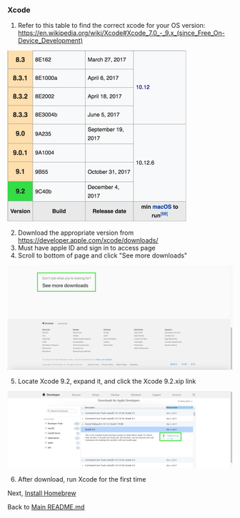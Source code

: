### Xcode
  1. Refer to this table to find the correct xcode for your OS version: https://en.wikipedia.org/wiki/Xcode#Xcode_7.0_-_9.x_(since_Free_On-Device_Development)

![xcode table screenshot](https://github.com/wdzajicek/mac-dev-kcc/blob/master/assets/img/xcode-table-sm.png "Xcode table ")

  2. Download the appropriate version from https://developer.apple.com/xcode/downloads/
  3. Must have apple ID and sign in to access page
  4. Scroll to bottom of page and click "See more downloads"

![See more downloads screenshot](https://github.com/wdzajicek/mac-dev-kcc/blob/master/assets/img/more-xcode.png "See more downloads")

  5. Locate Xcode 9.2, expand it, and click the Xcode 9.2.xip link

![Xcode 9.2.xip screenshot](https://github.com/wdzajicek/mac-dev-kcc/blob/master/assets/img/xcode-download.png "Xcode 9.2.xip")

  6. After download, run Xcode for the first time

Next, [Install Homebrew](https://github.com/wdzajicek/mac-dev-kcc/tree/02-homebrew/#readme)

Back to [Main README.md](https://github.com/wdzajicek/mac-dev-kcc/#readme)

